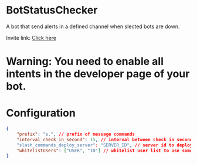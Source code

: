 # BotStatusChecker
A bot that send alerts in a defined channel when slected bots are down.

Invite link: [Click here](https://discord.com/api/oauth2/authorize?client_id=867653161036152832&permissions=8&scope=applications.commands%20bot)

# Warning: You need to enable all intents in the developer page of your bot.

# Configuration
```json
{
    "prefix": "s.", // prefix of message commands
    "interval_check_in_second": 15, // interval between check in second !, default : 15
    "slash_commands_deploy_server": "SERVER_ID", // server id to deploy slash command
    "whitelistUsers": ["USER", "ID"] // whitelist user list to use some admin only command
}
``` 
